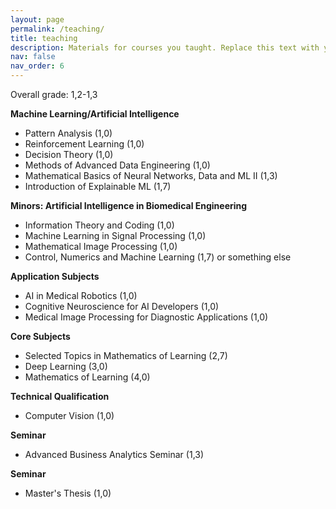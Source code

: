 ```yaml
---
layout: page
permalink: /teaching/
title: teaching
description: Materials for courses you taught. Replace this text with your description.
nav: false
nav_order: 6
---
```

Overall grade: 1,2-1,3

<b>Machine Learning/Artificial Intelligence</b>
<ul>
  <li>Pattern Analysis (1,0)</li>
  <li>Reinforcement Learning (1,0)</li>
  <li>Decision Theory (1,0)</li>
  <li>Methods of Advanced Data Engineering (1,0)</li>
  <li>Mathematical Basics of Neural Networks, Data and ML II (1,3)</li>
  <li>Introduction of Explainable ML (1,7)</li>
</ul>

<b>Minors: Artificial Intelligence in Biomedical Engineering</b>
<ul>
  <li>Information Theory and Coding (1,0)</li>
  <li>Machine Learning in Signal Processing (1,0)</li>
  <li>Mathematical Image Processing (1,0)</li>
  <li>Control, Numerics and Machine Learning (1,7) or something else</li>
</ul>


<b>Application Subjects</b>
<ul>
  <li>AI in Medical Robotics (1,0)</li>
  <li>Cognitive Neuroscience for AI Developers (1,0)</li>
  <li>Medical Image Processing for Diagnostic Applications (1,0)</li>
</ul>

<b>Core Subjects</b>
<ul>
  <li>Selected Topics in Mathematics of Learning (2,7)</li>
  <li>Deep Learning (3,0)</li>
  <li>Mathematics of Learning (4,0)</li>
</ul>

<b>Technical Qualification</b>
<ul>
  <li>Computer Vision (1,0)</li>
</ul>

<b>Seminar</b>
<ul>
  <li>Advanced Business Analytics Seminar (1,3)</li>
</ul>


<b>Seminar</b>
<ul>
  <li>Master's Thesis (1,0)</li>
</ul>

